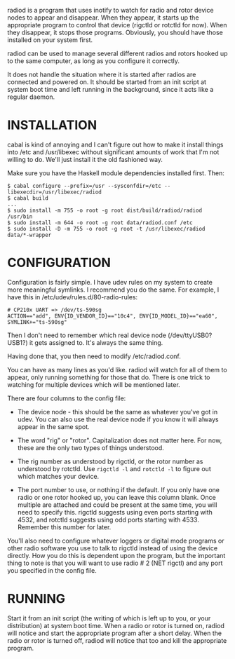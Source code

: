 radiod is a program that uses inotify to watch for radio and rotor device
nodes to appear and disappear.  When they appear, it starts up the appropriate
program to control that device (rigctld or rotctld for now).  When they
disappear, it stops those programs.  Obviously, you should have those installed
on your system first.

radiod can be used to manage several different radios and rotors hooked up to
the same computer, as long as you configure it correctly.

It does not handle the situation where it is started after radios are connected
and powered on.  It should be started from an init script at system boot time
and left running in the background, since it acts like a regular daemon.

# INSTALLATION

cabal is kind of annoying and I can't figure out how to make it install things
into /etc and /usr/libexec without significant amounts of work that I'm not
willing to do.  We'll just install it the old fashioned way.

Make sure you have the Haskell module dependencies installed first.  Then:

```
$ cabal configure --prefix=/usr --sysconfdir=/etc --libexecdir=/usr/libexec/radiod
$ cabal build
...
$ sudo install -m 755 -o root -g root dist/build/radiod/radiod /usr/bin
$ sudo install -m 644 -o root -g root data/radiod.conf /etc
$ sudo install -D -m 755 -o root -g root -t /usr/libexec/radiod data/*-wrapper
```

# CONFIGURATION

Configuration is fairly simple.  I have udev rules on my system to create more
meaningful symlinks.  I recommend you do the same.  For example, I have this in
/etc/udev/rules.d/80-radio-rules:

    # CP210x UART => /dev/ts-590sg
    ACTION=="add", ENV{ID_VENDOR_ID}=="10c4", ENV{ID_MODEL_ID}=="ea60", SYMLINK+="ts-590sg"

Then I don't need to remember which real device node (/dev/ttyUSB0?  USB1?) it
gets assigned to.  It's always the same thing.

Having done that, you then need to modify /etc/radiod.conf.

You can have as many lines as you'd like.  radiod will watch for all of them to
appear, only running something for those that do.  There is one trick to watching
for multiple devices which will be mentioned later.

There are four columns to the config file:

* The device node - this should be the same as whatever you've got in udev.  You
can also use the real device node if you know it will always appear in the same
spot.

* The word "rig" or "rotor".  Capitalization does not matter here.  For now, these
are the only two types of things understood.

* The rig number as understood by rigctld, or the rotor number as understood by
rotctld.  Use `rigctld -l` and `rotctld -l` to figure out which matches your
device.

* The port number to use, or nothing if the default.  If you only have one radio
or one rotor hooked up, you can leave this column blank.  Once multiple are attached
and could be present at the same time, you will need to specify this.  rigctld
suggests using even ports starting with 4532, and rotctld suggests using odd ports
starting with 4533.  Remember this number for later.

You'll also need to configure whatever loggers or digital mode programs or other
radio software you use to talk to rigctld instead of using the device directly.
How you do this is dependent upon the program, but the important thing to note
is that you will want to use radio # 2 (NET rigctl) and any port you specified
in the config file.

# RUNNING

Start it from an init script (the writing of which is left up to you, or your
distribution) at system boot time.  When a radio or rotor is turned on, radiod
will notice and start the appropriate program after a short delay.  When the
radio or rotor is turned off, radiod will notice that too and kill the
appropriate program.
